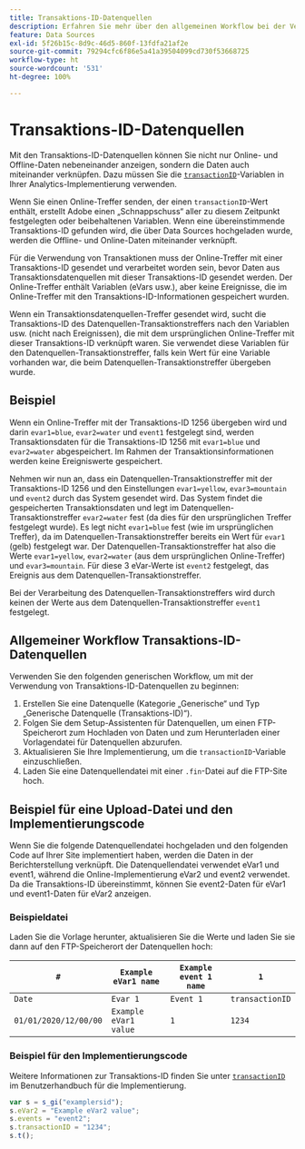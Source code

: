 ```yaml
---
title: Transaktions-ID-Datenquellen
description: Erfahren Sie mehr über den allgemeinen Workflow bei der Verwendung der Transaktions-ID-Datenquellen.
feature: Data Sources
exl-id: 5f26b15c-8d9c-46d5-860f-13fdfa21af2e
source-git-commit: 79294cfc6f86e5a41a39504099cd730f53668725
workflow-type: ht
source-wordcount: '531'
ht-degree: 100%

---
```


# Transaktions-ID-Datenquellen

Mit den Transaktions-ID-Datenquellen können Sie nicht nur Online- und Offline-Daten nebeneinander anzeigen, sondern die Daten auch miteinander verknüpfen. Dazu müssen Sie die [`transactionID`](/help/implement/vars/page-vars/transactionid.md)-Variablen in Ihrer Analytics-Implementierung verwenden.

Wenn Sie einen Online-Treffer senden, der einen `transactionID`-Wert enthält, erstellt Adobe einen „Schnappschuss“ aller zu diesem Zeitpunkt festgelegten oder beibehaltenen Variablen. Wenn eine übereinstimmende Transaktions-ID gefunden wird, die über Data Sources hochgeladen wurde, werden die Offline- und Online-Daten miteinander verknüpft.

Für die Verwendung von Transaktionen muss der Online-Treffer mit einer Transaktions-ID gesendet und verarbeitet worden sein, bevor Daten aus Transaktionsdatenquellen mit dieser Transaktions-ID gesendet werden. Der Online-Treffer enthält Variablen (eVars usw.), aber keine Ereignisse, die im Online-Treffer mit den Transaktions-ID-Informationen gespeichert wurden.

Wenn ein Transaktionsdatenquellen-Treffer gesendet wird, sucht die Transaktions-ID des Datenquellen-Transaktionstreffers nach den Variablen usw. (nicht nach Ereignissen), die mit dem ursprünglichen Online-Treffer mit dieser Transaktions-ID verknüpft waren. Sie verwendet diese Variablen für den Datenquellen-Transaktionstreffer, falls kein Wert für eine Variable vorhanden war, die beim Datenquellen-Transaktionstreffer übergeben wurde.

## Beispiel

Wenn ein Online-Treffer mit der Transaktions-ID 1256 übergeben wird und darin `evar1=blue`, `evar2=water` und `event1` festgelegt sind, werden Transaktionsdaten für die Transaktions-ID 1256 mit `evar1=blue` und `evar2=water` abgespeichert. Im Rahmen der Transaktionsinformationen werden keine Ereigniswerte gespeichert.

Nehmen wir nun an, dass ein Datenquellen-Transaktionstreffer mit der Transaktions-ID 1256 und den Einstellungen `evar1=yellow`, `evar3=mountain` und `event2` durch das System gesendet wird. Das System findet die gespeicherten Transaktionsdaten und legt im Datenquellen-Transaktionstreffer `evar2=water` fest (da dies für den ursprünglichen Treffer festgelegt wurde). Es legt nicht `evar1=blue` fest (wie im ursprünglichen Treffer), da im Datenquellen-Transaktionstreffer bereits ein Wert für `evar1` (gelb) festgelegt war. Der Datenquellen-Transaktionstreffer hat also die Werte `evar1=yellow`, `evar2=water` (aus dem ursprünglichen Online-Treffer) und `evar3=mountain`. Für diese 3 eVar-Werte ist `event2` festgelegt, das Ereignis aus dem Datenquellen-Transaktionstreffer.

Bei der Verarbeitung des Datenquellen-Transaktionstreffers wird durch keinen der Werte aus dem Datenquellen-Transaktionstreffer `event1` festgelegt.

## Allgemeiner Workflow Transaktions-ID-Datenquellen

Verwenden Sie den folgenden generischen Workflow, um mit der Verwendung von Transaktions-ID-Datenquellen zu beginnen:

1. Erstellen Sie eine Datenquelle (Kategorie „Generische“ und Typ „Generische Datenquelle (Transaktions-ID)“).
1. Folgen Sie dem Setup-Assistenten für Datenquellen, um einen FTP-Speicherort zum Hochladen von Daten und zum Herunterladen einer Vorlagendatei für Datenquellen abzurufen.
1. Aktualisieren Sie Ihre Implementierung, um die `transactionID`-Variable einzuschließen.
1. Laden Sie eine Datenquellendatei mit einer `.fin`-Datei auf die FTP-Site hoch.

## Beispiel für eine Upload-Datei und den Implementierungscode

Wenn Sie die folgende Datenquellendatei hochgeladen und den folgenden Code auf Ihrer Site implementiert haben, werden die Daten in der Berichterstellung verknüpft. Die Datenquellendatei verwendet eVar1 und event1, während die Online-Implementierung eVar2 und event2 verwendet. Da die Transaktions-ID übereinstimmt, können Sie event2-Daten für eVar1 und event1-Daten für eVar2 anzeigen.

### Beispieldatei

Laden Sie die Vorlage herunter, aktualisieren Sie die Werte und laden Sie sie dann auf den FTP-Speicherort der Datenquellen hoch:

| `#` | `Example eVar1 name` | `Example event 1 name` | `1` |
|---|---|---|---|
| `Date` | `Evar 1` | `Event 1` | `transactionID` |
| `01/01/2020/12/00/00` | `Example eVar1 value` | `1` | `1234` |

### Beispiel für den Implementierungscode

Weitere Informationen zur Transaktions-ID finden Sie unter [`transactionID`](/help/implement/vars/page-vars/transactionid.md) im Benutzerhandbuch für die Implementierung.

```js
var s = s_gi("examplersid");
s.eVar2 = "Example eVar2 value";
s.events = "event2";
s.transactionID = "1234";
s.t();
```
